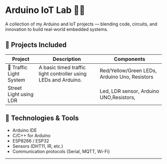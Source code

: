 # Arduino IoT Lab 🚦📡

A collection of my Arduino and IoT projects — blending code, circuits, and innovation to build real-world embedded systems.

## 🔌 Projects Included

| Project | Description | Components |
|--------|-------------|------------|
| 🚦 Traffic Light System | A basic timed traffic light controller using LEDs and Arduino. | Red/Yellow/Green LEDs, Arduino Uno, Resistors |
| Street Light using LDR |                                                                 | Led, LDR sensor, Arduino UNO,Resistors,

## 🧠 Technologies & Tools
- Arduino IDE
- C/C++ for Arduino
- ESP8266 / ESP32
- Sensors (DHT11, IR, etc.)
- Communication protocols (Serial, MQTT, Wi-Fi)

---
